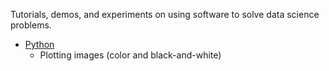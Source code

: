 Tutorials, demos, and experiments on using software to solve data science problems.

- [Python](https://github.com/yang-zhang/code-data-science/blob/master/python.ipynb)
  - Plotting images (color and black-and-white)
